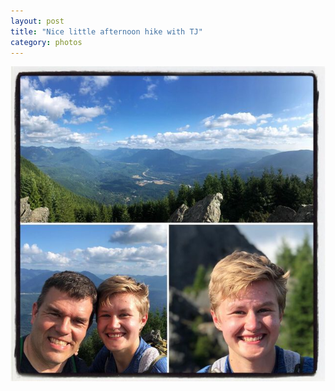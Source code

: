 ```yaml
---
layout: post
title: "Nice little afternoon hike with TJ"
category: photos
---
```


[![Nice little afternoon hike with TJ](/instagram/th-CDiIp6jp6hM.jpg)](https://www.instagram.com/p/CDiIp6jp6hM/)
